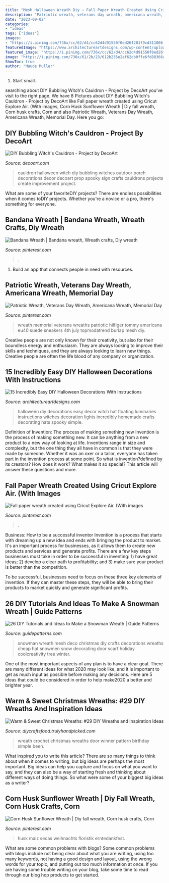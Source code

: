 ```yaml
---
title: "Mesh Halloween Wreath Diy ~ Fall Paper Wreath Created Using Cricut Explore Air. (with Images"
description: "Patriotic wreath, veterans day wreath, americana wreath, memorial day"
date: "2023-09-02"
categories:
- "ideas"
tags: ["ideas"]
images:
- "https://i.pinimg.com/736x/cc/62/d4/cc62d4d91550f0ed26f201f9cd311006.jpg"
featuredImage: "https://www.architectureartdesigns.com/wp-content/uploads/2016/09/15-Incredibly-Easy-DIY-Halloween-Decorations-With-Instructions-5.jpg"
featured_image: "https://i.pinimg.com/736x/cc/62/d4/cc62d4d91550f0ed26f201f9cd311006.jpg"
image: "https://i.pinimg.com/736x/61/2b/23/612b235e2af62db0ffe6fd88366a5a08.jpg"
ShowToc: true
author: "Maude Muller"
---
```



1. Start small.

	

		
searching about DIY Bubbling Witch&#039;s Cauldron - Project by DecoArt you've visit to the right page. We have 8 Pictures about DIY Bubbling Witch&#039;s Cauldron - Project by DecoArt like Fall paper wreath created using Cricut Explore Air. (With images, Corn Husk Sunflower Wreath | Diy fall wreath, Corn husk crafts, Corn and also Patriotic Wreath, Veterans Day Wreath, Americana Wreath, Memorial Day. Here you go:
		
    
## DIY Bubbling Witch&#039;s Cauldron - Project By DecoArt

<img loading=lazy src="https://decoart.com/img/projects/projects/2841_witchs-cauldron.jpg" onerror="this.onerror=null;this.src='https://tse2.mm.bing.net/th?id=OIP.cBkhU1AoMs2FH_WopZ31IwHaIY&amp;pid=15.1';" alt="DIY Bubbling Witch&#039;s Cauldron - Project by DecoArt">

_Source: decoart.com_

>cauldron halloween witch diy bubbling witches outdoor porch decorations decor decoart prop spooky sign crafts cauldrons projects create improvement project. 

	

What are some of your favoriteDIY projects?
There are endless possibilities when it comes toDIY projects. Whether you're a novice or a pro, there's something for everyone.

    
## Bandana Wreath | Bandana Wreath, Wreath Crafts, Diy Wreath

<img loading=lazy src="https://i.pinimg.com/736x/41/19/e3/4119e37906ed175f7fba26880f0709ef.jpg" onerror="this.onerror=null;this.src='https://tse1.mm.bing.net/th?id=OIP.5u3U-T3TZasO3FdaE2IzzAHaJ3&amp;pid=15.1';" alt="Bandana Wreath | Bandana wreath, Wreath crafts, Diy wreath">

_Source: pinterest.com_

>. 

	

1. Build an app that connects people in need with resources.

    
## Patriotic Wreath, Veterans Day Wreath, Americana Wreath, Memorial Day

<img loading=lazy src="https://i.pinimg.com/736x/dd/2c/cf/dd2ccf554adf92429e9c1827f863ade2.jpg" onerror="this.onerror=null;this.src='https://tse3.mm.bing.net/th?id=OIP.y5w_iY9ncJbIzBfJsWTP-wHaJ3&amp;pid=15.1';" alt="Patriotic Wreath, Veterans Day Wreath, Americana Wreath, Memorial Day">

_Source: pinterest.com_

>wreath memorial veterans wreaths patriotic hilfiger tommy americana eu40 suede sneakers 4th july topmodatrend burlap mesh diy. 

	

Creative people are not only known for their creativity, but also for their boundless energy and enthusiasm. They are always looking to improve their skills and techniques, and they are always looking to learn new things. Creative people are often the life blood of any company or organization.

    
## 15 Incredibly Easy DIY Halloween Decorations With Instructions

<img loading=lazy src="https://www.architectureartdesigns.com/wp-content/uploads/2016/09/15-Incredibly-Easy-DIY-Halloween-Decorations-With-Instructions-5.jpg" onerror="this.onerror=null;this.src='https://tse1.mm.bing.net/th?id=OIP.RkK5ZrIqQHt1J5tU5WXZJgHaKI&amp;pid=15.1';" alt="15 Incredibly Easy DIY Halloween Decorations With Instructions">

_Source: architectureartdesigns.com_

>halloween diy decorations easy decor witch hat floating luminaries instructions witches decoration lights incredibly homemade crafts decorating hats spooky simple. 

	

Definition of Invention: The process of making something new
Invention is the process of making something new. It can be anything from a new product to a new way of looking at life. Inventions range in size and complexity, but the one thing they all have in common is that they were made by someone. Whether it was an oxer or a tailor, everyone has taken part in the invention process at some point. So what is invention?defined by its creators? How does it work? What makes it so special? This article will answer these questions and more.

    
## Fall Paper Wreath Created Using Cricut Explore Air. (With Images

<img loading=lazy src="https://i.pinimg.com/736x/61/2b/23/612b235e2af62db0ffe6fd88366a5a08.jpg" onerror="this.onerror=null;this.src='https://tse1.mm.bing.net/th?id=OIP.Fj-zvth6YTEofOK0u0onXQHaJ3&amp;pid=15.1';" alt="Fall paper wreath created using Cricut Explore Air. (With images">

_Source: pinterest.com_

>. 

	

Business: How to be a successful inventor
Invention is a process that starts with dreaming up a new idea and ends with bringing the product to market. It's an important process for businesses, as it allows them to create new products and services and generate profits.
There are a few key steps businesses must take in order to be successful in inventing: 1) have great ideas; 2) develop a clear path to profitability; and 3) make sure your product is better than the competition.

To be successful, businesses need to focus on these three key elements of invention. If they can master these steps, they will be able to bring their products to market quickly and generate significant profits.

    
## 26 DIY Tutorials And Ideas To Make A Snowman Wreath | Guide Patterns

<img loading=lazy src="https://www.guidepatterns.com/wp-content/uploads/2016/12/How-to-Make-a-Snowman-Wreath.jpg" onerror="this.onerror=null;this.src='https://tse3.mm.bing.net/th?id=OIP.jSXITiNqPMVml37_kEyxpQHaMB&amp;pid=15.1';" alt="26 DIY Tutorials and Ideas to Make a Snowman Wreath | Guide Patterns">

_Source: guidepatterns.com_

>snowman wreath mesh deco christmas diy crafts decorations wreaths cheap hat snowmen snow decorating door scarf holiday coolcreativity tree winter. 

	

One of the most important aspects of any plan is to have a clear goal. There are many different ideas for what 2020 may look like, and it is important to get as much input as possible before making any decisions. Here are 5 ideas that could be considered in order to help make2020 a better and brighter year.

    
## Warm &amp; Sweet Christmas Wreaths: #29 DIY Wreaths And Inspiration Ideas

<img loading=lazy src="http://diycraftsfood.trulyhandpicked.com/wp-content/uploads/2016/12/crochet-wreath-for-Christmas.jpg" onerror="this.onerror=null;this.src='https://tse4.mm.bing.net/th?id=OIP.u-otrroqvdfwJW5-Y242hgHaHp&amp;pid=15.1';" alt="Warm &amp; Sweet Christmas Wreaths: #29 DIY Wreaths and Inspiration Ideas">

_Source: diycraftsfood.trulyhandpicked.com_

>wreath crochet christmas wreaths door winner pattern birthday simple been. 

	

What inspired you to write this article?
There are so many things to think about when it comes to writing, but big ideas are perhaps the most important. Big ideas can help you capture and focus on what you want to say, and they can also be a way of starting fresh and thinking about different ways of doing things. So what were some of your biggest big ideas as a writer?

    
## Corn Husk Sunflower Wreath | Diy Fall Wreath, Corn Husk Crafts, Corn

<img loading=lazy src="https://i.pinimg.com/736x/cc/62/d4/cc62d4d91550f0ed26f201f9cd311006.jpg" onerror="this.onerror=null;this.src='https://tse4.mm.bing.net/th?id=OIP.66ZdsdYjZEWSnQNzsGDEUAHaJ3&amp;pid=15.1';" alt="Corn Husk Sunflower Wreath | Diy fall wreath, Corn husk crafts, Corn">

_Source: pinterest.com_

>husk maiz secas weihnachts floristik erntedankfest. 

	

What are some common problems with blogs?
Some common problems with blogs include not being clear about what you are writing, using too many keywords, not having a good design and layout, using the wrong words for your topic, and putting out too much information at once. If you are having some trouble writing on your blog, take some time to read through our blog hop products to get started.

